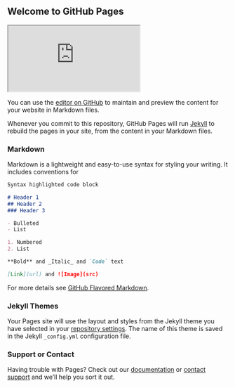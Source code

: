 ## Welcome to GitHub Pages

<iframe src="https://docs.google.com/spreadsheets/d/e/2PACX-1vQiQQjvARW9_yYkRji0r2Z5LGrLCpOvYBK3PyWkMvzPhfTjssgfMCt1NsWtWUi7LMwFoOCFEgE2FnBT/pubhtml?gid=0&amp;single=true&amp;widget=true&amp;headers=false"></iframe>




You can use the [editor on GitHub](https://github.com/SJCousins/HaloLasoCounter/edit/gh-pages/index.md) to maintain and preview the content for your website in Markdown files.

Whenever you commit to this repository, GitHub Pages will run [Jekyll](https://jekyllrb.com/) to rebuild the pages in your site, from the content in your Markdown files.

### Markdown

Markdown is a lightweight and easy-to-use syntax for styling your writing. It includes conventions for

```markdown
Syntax highlighted code block

# Header 1
## Header 2
### Header 3

- Bulleted
- List

1. Numbered
2. List

**Bold** and _Italic_ and `Code` text

[Link](url) and ![Image](src)
```

For more details see [GitHub Flavored Markdown](https://guides.github.com/features/mastering-markdown/).

### Jekyll Themes

Your Pages site will use the layout and styles from the Jekyll theme you have selected in your [repository settings](https://github.com/SJCousins/HaloLasoCounter/settings). The name of this theme is saved in the Jekyll `_config.yml` configuration file.

### Support or Contact

Having trouble with Pages? Check out our [documentation](https://docs.github.com/categories/github-pages-basics/) or [contact support](https://github.com/contact) and we’ll help you sort it out.
